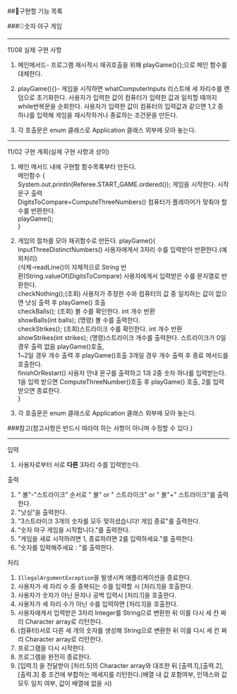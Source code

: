 ##🎯구현할 기능 목록


###⚾숫자 야구 게임
***
11/08 실제 구현 사항
1. 메인메서드- 프로그램 재시작시 재귀호출을 위해 playGame(){};으로 메인 함수를 대체한다.


2. playGame(){}- 게임을 시작하면 whatComputerInputs <Integer> 리스트에 세 자리수를 랜덤으로 초기화한다. 사용자가 입력한 값이 컴퓨터가 입력한 값과 일치할 때까지 while반복문을 순회한다.
 사용자가 입력한 값이 컴퓨터의 입력값과 같으면 1,2 중 하나를 입력해 게임을 재시작하거나 종료하는 조건문을 만든다.


3. 각 호출문은 enum 클래스로 Application 클래스 외부에 모아 놓는다.

***
11/02 구현 계획(실제 구현 사항과 상이)

1. 메인 메서드 내에 구현할 함수목록부터 만든다.   
메인함수
{      
System.out.println(Referee.START_GAME.ordered()); 게임을 시작한다. 시작 문구 출력   
DigitsToCompare=ComputeThreeNumbers() 컴퓨터가 플레이어가 맞춰야 할 수를 반환한다.   
playGame();   
}   

2. 게임의 절차를 모아 재귀함수로 만든다.
playGame(){   
InputThreeDistinctNumbers() 사용자에게서 3자리 수를 입력받아 반환한다.(예외처리)   
(삭제-readLine()이 자체적으로 String 반환)String.valueOf(DigitsToCompare) 사용자에게서 입력받은 수를 문자열로 반환한다.   
checkNothing();(조회) 사용자가 추정한 수와 컴퓨터의 값 중 일치하는 값이 없으면 낫싱 출력 후 playGame() 호출   
checkBalls(); (조회) 볼 수를 확인한다. int 개수 반환   
showBalls(int balls); (명령) 볼 수를 출력한다.   
checkStrikes(); (조회)스트라이크 수를 확인한다. int 개수 반환   
showStrikes(int strikes); (명령)스트라이크 개수를 출력한다. 스트라이크가 0일 경우 출력 없음 playGame()호출,    
1~2일 경우 개수 출력 후 playGame()호출 3개일 경우 개수 출력 후 종료 메서드를 호출한다.   
finishOrRestart() 사용자 안내 문구를 출력하고 1과 2중 숫자 하나를 입력받는다.    
1을 입력 받으면 ComputeThreeNumber()호출 후 playGame() 호출, 2를 입력받으면 종료한다.    
}   

3. 각 호출문은 enum 클래스로 Application 클래스 외부에 모아 놓는다.   




###참고(참고사항은 반드시 따라야 하는 사항이 아니며 수정할 수 있다.)
***

입력

1. 사용자로부터 서로 **다른** 3자리 수를 입력받는다.

출력

1. " 볼"-"스트라이크" 순서로 " 볼" or " 스트라이크" or " 볼"+" 스트라이크"를 출력한다.
2. "낫싱"을 출력한다.
3. "3스트라이크
   3개의 숫자를 모두 맞히셨습니다! 게임 종료"를 출력한다.
4. "숫자 야구 게임을 시작합니다."를 출력한다.
5. "게임을 새로 시작하려면 1, 종료하려면 2를 입력하세요."를 출력한다.
6. "숫자를 입력해주세요 : "를 출력한다.

처리

1. `IllegalArgumentException`을 발생시켜 애플리케이션을 종료한다.
2. 사용자가 세 자리 수 중 중복되는 수를 입력할 시 [처리.1]을 호출한다.
3. 사용자가 숫자가 아닌 문자나 공백 입력시 [처리.1]을 호출한다.
4. 사용자가 세 자리 수가 아닌 수를 입력하면 [처리.1]을 호출한다.
5. 사용자에게서 입력받은 3자리 Integer를 String으로 변환한 뒤 이를 다시 세 칸 짜리 Character array로 리턴한다.
6. (컴퓨터)서로 다른 세 개의 숫자를 생성해 String으로 변환한 뒤 이를 다시 세 칸 짜리 Character array로 리턴한다.
7. 프로그램을 다시 시작한다.
8. 프로그램을 완전히 종료한다.
9. [입력.1] 을 전달받아 [처리.5]의 Character array와 대조한 뒤 [출력.1],[출력.2],[출력.3] 중 조건에 부합하는
   메세지를 리턴한다.(배열 내 값 포함여부, 인덱스와 값 모두 일치 여부, 값이 배열에 없을 시)


  